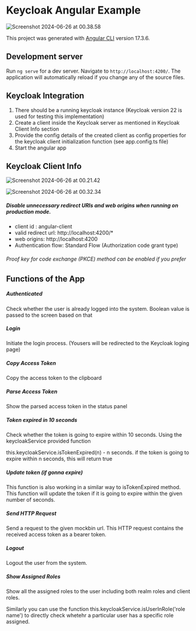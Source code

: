 # Keycloak Angular Example

![Screenshot 2024-06-26 at 00.38.58](https://i.imgur.com/xbuilhw.png)

This project was generated with [Angular CLI](https://github.com/angular/angular-cli) version 17.3.6.

## Development server

Run `ng serve` for a dev server. Navigate to `http://localhost:4200/`. The application will automatically reload if you change any of the source files.

## Keycloak Integration

1. There should be a running keycloak instance (Keycloak version 22 is used for testing this implementation)
2. Create a client inside the Keycloak server as mentioned in Keycloak Client Info section
3. Provide the config details of the created client as config properties for the keycloak client initialization function (see app.config.ts file)
4. Start the angular app

## Keycloak Client Info

![Screenshot 2024-06-26 at 00.21.42](https://i.imgur.com/Bnl3Jl1.png)

![Screenshot 2024-06-26 at 00.32.34](https://i.imgur.com/F0rpnEq.png)

##### Disable unnecessary redirect URIs and web origins when running on production mode.

* client id : angular-client
* valid redirect url: http://localhost:4200/*
* web origins:  http://localhost:4200
* Authentication flow: Standard Flow (Authorization code grant type)


###### Proof key for code exchange (PKCE) method can be enabled if you prefer

## Functions of the App
##### Authenticated

Check whether the user is already logged into the system. Boolean value is passed to the screen based on that

##### Login

Initiate the login process. (Yousers will be redirected to the Keycloak loging page)

##### Copy Access Token

Copy the access token to the clipboard

##### Parse Access Token

Show the parsed access token in the status panel

##### Token expired in 10 seconds

Check whether the token is going to expire within 10 seconds. Using the keycloakService provided function

this.keycloakService.isTokenExpired(n) - n seconds. if the token is going to expire within n seconds, this will return true

##### Update token (if gonna expire)

This function is also working in a similar way to isTokenExpired method. This function will update the token if it is going to expire within the given number of seconds.

##### Send HTTP Request

Send a request to the given mockbin url. This HTTP request contains the received access token as a bearer token.

##### Logout

Logout the user from the system.

##### Show Assigned Roles

Show all the assigned roles to the user including both realm roles and client roles.

Similarly you can use the function this.keycloakService.isUserInRole('role name') to directly check whetehr a particular user has a specific role assigned.
